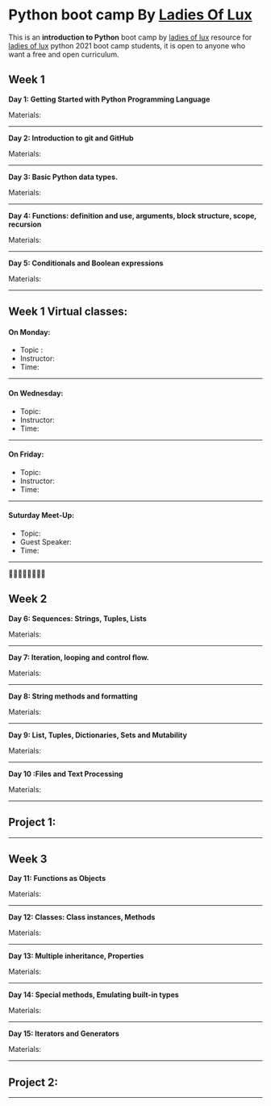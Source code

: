 # Python boot camp By [Ladies Of Lux](https://twitter.com/Ladies_Of_Lux) 

This is an **introduction to Python** boot camp by [ladies of lux](https://twitter.com/Ladies_Of_Lux) resource for [ladies of lux](https://twitter.com/Ladies_Of_Lux)  python 2021 boot camp students, it is open to anyone who want a free and open curriculum.


## **Week 1**

**Day 1: Getting Started with Python Programming Language**


Materials: 



***
**Day 2: Introduction to git and GitHub**


Materials:

***
**Day 3: Basic Python data types.**


Materials:

***
**Day 4: Functions: definition and use, arguments, block structure, scope, recursion**



Materials:

***
**Day 5: Conditionals and Boolean expressions**


Materials:

*** 
## **Week 1 Virtual classes:**

#### **On Monday:**

- Topic :
- Instructor:
- Time:
*** 
#### **On Wednesday:**

- Topic:
- Instructor:
- Time:
***
#### **On Friday:**

- Topic:
- Instructor:
- Time:
***
#### Suturday Meet-Up:
- Topic:
- Guest Speaker:
- Time:
***

**🥳🥳🥳🥳🥳🥳🥳🥳**

## **Week 2** 
**Day 6: Sequences: Strings, Tuples, Lists** 

Materials:

***
**Day 7: Iteration, looping and control flow.** 


Materials:

***
**Day 8: String methods and formatting**


Materials:

***
**Day 9: List, Tuples, Dictionaries, Sets and Mutability** 


Materials:

***
**Day 10 :Files and Text Processing**



Materials:
***

## Project 1: 

*** 
## **Week 3** 

**Day 11: Functions as Objects**

Materials:

***
**Day 12:  Classes: Class instances, Methods** 


Materials:

***
**Day 13: Multiple inheritance, Properties**


Materials:
***
**Day 14: Special methods, Emulating built-in types**


Materials:
***
**Day 15: Iterators and Generators**


Materials:

*** 
## Project 2: 

***

 